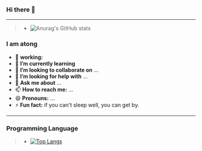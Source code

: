 ### Hi there 👋
---
> - ![Anurag's GitHub stats](https://github-readme-stats.vercel.app/api?username=suntong-1221&show_icons=true)

### I am atong

- 🔭 **working:** 
- 🌱 **I’m currently learning** 
- 👯 **I’m looking to collaborate on** ...
- 🤔 **I’m looking for help with** ...
- 💬 **Ask me about** ...
- 📫 **How to reach me:** ...
- 😄 **Pronouns:** ...
- ⚡ **Fun fact:** if you can't sleep well, you can get by.

---
### Programming Language


  >- [![Top Langs](https://github-readme-stats.vercel.app/api/top-langs/?username=suntong-1221&layout=compact)](https://github.com/anuraghazra/github-readme-stats)

